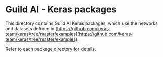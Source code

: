 # Guild AI - Keras packages

This directory contains Guild AI Keras packages, which use the
networks and datasets defined in
[https://github.com/keras-team/keras/tree/master/examples](https://github.com/keras-team/keras/tree/master/examples).

Refer to each package directory for details.
